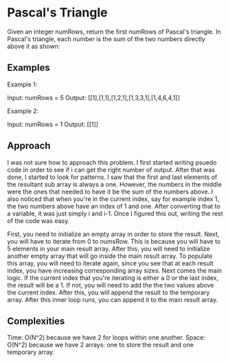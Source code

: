 # Pascal's Triangle

Given an integer numRows, return the first numRows of Pascal's triangle.
In Pascal's triangle, each number is the sum of the two numbers directly above it as shown:

## Examples

Example 1:

Input: numRows = 5
Output: [[1],[1,1],[1,2,1],[1,3,3,1],[1,4,6,4,1]]

Example 2:

Input: numRows = 1
Output: [[1]]

## Approach

I was not sure how to approach this problem. I first started writing psuedo code in order to see if i can get the right number of output. After that was done, I started to look for patterns. I saw that the first and last elements of the resultant sub array is always a one. However, the numbers in the middle were the ones that needed to have it be the sum of the numbers above. I also noticed that when you're in the current index, say for example index 1, the two numbers above have an index of 1 and one. After converting that to a variable, it was just simply i and i-1. Once I figured this out, writing the rest of the code was easy.

First, you need to initialize an empty array in order to store the result. Next, you will have to iterate from 0 to numsRow. This is because you will have to 5 elements in your main result array. After this, you will need to initialize another empty array that will go inside the main result array. To populate this array, you will need to iterate again, since you see that at each result index, you have increasing corresponding array sizes. Next comes the main logic. If the current index that you're iterating is either a 0 or the last index, the result will be a 1. If not, you will need to add the the two values above the current index. After this, you will append the result to the temporary array. After this inner loop runs, you can append it to the main result array.

## Complexities

Time: O(N^2) because we have 2 for loops within one another.
Space: O(N^2) because we have 2 arrays: one to store the result and one temporary array.

